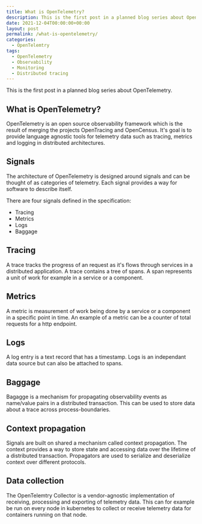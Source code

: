 ```yaml
---
title: What is OpenTelemetry?
description: This is the first post in a planned blog series about OpenTelemetry.
date: 2021-12-04T00:00:00+00:00
layout: post
permalink: /what-is-opentelemetry/
categories:
  - OpenTelemtry
tags:
  - OpenTelemetry
  - Observability
  - Monitoring
  - Distributed tracing
---
```


This is the first post in a planned blog series about OpenTelemetry.

## What is OpenTelemetry?
OpenTelemetry is an open source observability framework which is the result of merging the projects OpenTracing and OpenCensus. It's goal is to provide language agnostic tools for telemetry data such as tracing, metrics and logging in distributed architectures.

## Signals
The architecture of OpenTelemetry is designed around signals and can be thought of as categories of telemetry. Each signal provides a way for software to describe itself.

There are four signals defined in the specification:
* Tracing
* Metrics
* Logs
* Baggage

## Tracing
A trace tracks the progress of an request as it's flows through services in a distributed application. A trace contains a tree of spans. A span represents a unit of work for example in a service or a component.

## Metrics
A metric is measurement of work being done by a service or a component in a specific point in time. An example of a metric can be a counter of total requests for a http endpoint.

## Logs
A log entry is a text record that has a timestamp. Logs is an independant data source but can also be attached to spans.

## Baggage
Bagagge is a mechanism for propagating observability events as name/value pairs in a distributed transaction. This can be used to store data about a trace across process-boundaries.

## Context propagation
Signals are built on shared a mechanism called context propagation. The context provides a way to store state and accessing data over the lifetime of a distributed transaction. Propagators are used to serialize and deserialize context over different protocols. 

## Data collection
The OpenTelemtry Collector is a vendor-agnostic implementation of receiving, processing and exporting of telemetry data. This can for example be run on every node in kubernetes to collect or receive telemetry data for containers running on that node.
